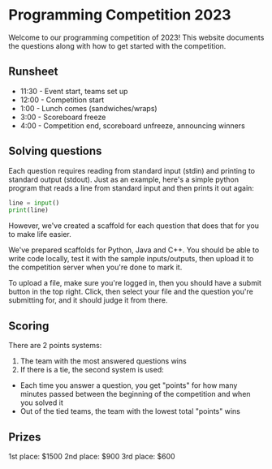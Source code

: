# Programming Competition 2023

Welcome to our programming competition of 2023! This website documents the questions along with how to get started with the competition.

## Runsheet

- 11:30 - Event start, teams set up
- 12:00 - Competition start
- 1:00 - Lunch comes (sandwiches/wraps)
- 3:00 - Scoreboard freeze
- 4:00 - Competition end, scoreboard unfreeze, announcing winners

## Solving questions

Each question requires reading from standard input (stdin) and printing to standard output (stdout). Just as an example, here's a simple python program that reads a line from standard input and then prints it out again:

```py
line = input()
print(line)
```

However, we've created a scaffold for each question that does that for you to make life easier.

We've prepared scaffolds for Python, Java and C++. You should be able to write code locally, test it with the sample inputs/outputs, then upload it to the competition server when you're done to mark it.

To upload a file, make sure you're logged in, then you should have a submit button in the top right. Click, then select your file and the question you're submitting for, and it should judge it from there.

## Scoring

There are 2 points systems:

1. The team with the most answered questions wins
2. If there is a tie, the second system is used:
  - Each time you answer a question, you get "points" for how many minutes passed between the beginning of the competition and when you solved it
  - Out of the tied teams, the team with the lowest total "points" wins

## Prizes

1st place: $1500
2nd place: $900
3rd place: $600